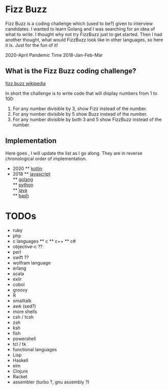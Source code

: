 # Fizz Buzz

Fizz Buzz is a coding challenge which (used to be?) given to
interview candidates.   I wanted to learn Golang and I was searching
for an idea of what to write.  I thought why not try FizzBuzz just to get started.
Then I had another thought, what would FizzBuzz look like in
other languages, so here it is.   Just for the fun of it! 

2020-April Pandemic Time
2018-Jan-Feb-Mar

## What is the Fizz Buzz coding challenge?
[fizz buzz wikipedia](https://en.wikipedia.org/wiki/Fizz_buzz)

In short the challenge is to write code that will display numbers from 1 to 100:   
1. For any number divisible by 3, show Fizz instead of the number.  
2. For any number divisible by 5 show Buzz instead of the number.   
3. For any number divisible by both 3 and 5 show FizzBuzz instead of the number.

## Implementation

Here goes , I will update the list as I go along.  They are in reverse chronological order of implementation.
* 2020
** [kotlin](kotlin)  
* 2018
** [javascript](javascript)  
** [golang](golang)  
** [python](python)  
** [java](java)   
** [bash](bash)  
# TODOs
* ruby
* php
* c languages 
** c
** c++
** c#
* objective-c ??
* perl
* swift ??
* wolfram language
* erlang
* scala
 * exlir
* cobol
* groovy
* R
* smalltalk
* awk (sed?)
* more shells
 * csh / tcsh
 * zsh
 * ksh
 * fish
 * powershell
* tcl / tk
* functional languages
 * Lisp
 * Haskell
 * elm
 * Clojure
 * Racket
* assembler (turbo ?, gnu assembly ?)
